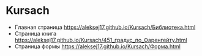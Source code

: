 # Kursach
- Главная страница https://aleksej17.github.io/Kursach/Библиотека.html
- Страница книга https://aleksej17.github.io/Kursach/451_градус_по_Фаренгейту.html
- Страница формы https://aleksej17.github.io/Kursach/Форма.html
